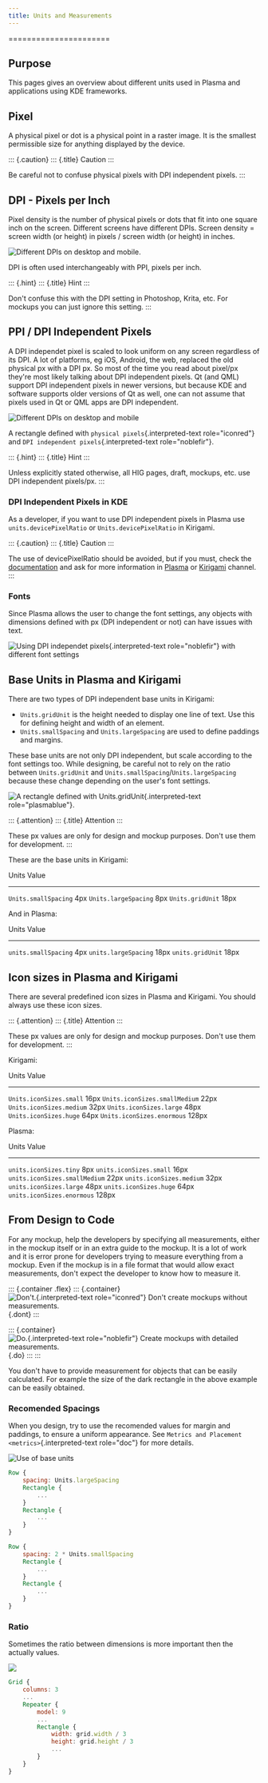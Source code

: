 ```yaml
---
title: Units and Measurements
---
```

======================

Purpose
-------

This pages gives an overview about different units used in Plasma and
applications using KDE frameworks.

Pixel
-----

A physical pixel or dot is a physical point in a raster image. It is the
smallest permissible size for anything displayed by the device.

::: {.caution}
::: {.title}
Caution
:::

Be careful not to confuse physical pixels with DPI independent pixels.
:::

DPI - Pixels per Inch
---------------------

Pixel density is the number of physical pixels or dots that fit into one
square inch on the screen. Different screens have different DPIs. Screen
density = screen width (or height) in pixels / screen width (or height)
in inches.

![Different DPIs on desktop and mobile.](/hig/Pixel.qml.png)

DPI is often used interchangeably with PPI, pixels per inch.

::: {.hint}
::: {.title}
Hint
:::

Don\'t confuse this with the DPI setting in Photoshop, Krita, etc. For
mockups you can just ignore this setting.
:::

PPI / DPI Independent Pixels
----------------------------

A DPI independet pixel is scaled to look uniform on any screen
regardless of its DPI. A lot of platforms, eg iOS, Android, the web,
replaced the old physical px with a DPI px. So most of the time you read
about pixel/px they\'re most likely talking about DPI independent
pixels. Qt (and QML) support DPI independent pixels in newer versions,
but because KDE and software supports older versions of Qt as well, one
can not assume that pixels used in Qt or QML apps are DPI independent.

![Different DPIs on desktop and mobile](/hig/DPI.qml.png)

A rectangle defined with `physical pixels`{.interpreted-text
role="iconred"} and `DPI independent pixels`{.interpreted-text
role="noblefir"}.

::: {.hint}
::: {.title}
Hint
:::

Unless explicitly stated otherwise, all HIG pages, draft, mockups, etc.
use DPI independent pixels/px.
:::

### DPI Independent Pixels in KDE

As a developer, if you want to use DPI independent pixels in Plasma use
`units.devicePixelRatio` or `Units.devicePixelRatio` in Kirigami.

::: {.caution}
::: {.title}
Caution
:::

The use of devicePixelRatio should be avoided, but if you must, check
the [documentation](http://doc.qt.io/qt-5/highdpi.html) and ask for more
information in [Plasma](https://telegram.me/vdgmainroom) or
[Kirigami](https://telegram.me/joinchat/BbOuVj6l7b5aZ_WbupyFFw) channel.
:::

### Fonts

Since Plasma allows the user to change the font settings, any objects
with dimensions defined with px (DPI independent or not) can have issues
with text.

![Using `DPI independet pixels`{.interpreted-text role="noblefir"} with
different font settings](/hig/Font.qml.png)

Base Units in Plasma and Kirigami
---------------------------------

There are two types of DPI independent base units in Kirigami:

-   `Units.gridUnit` is the height needed to display one line of text.
    Use this for defining height and width of an element.
-   `Units.smallSpacing` and `Units.largeSpacing` are used to define
    paddings and margins.

These base units are not only DPI independent, but scale according to
the font settings too. While designing, be careful not to rely on the
ratio between `Units.gridUnit` and
`Units.smallSpacing`/`Units.largeSpacing` because these change depending
on the user\'s font settings.

![A rectangle defined with `Units.gridUnit`{.interpreted-text
role="plasmablue"}.](/hig/Units.qml.png)

::: {.attention}
::: {.title}
Attention
:::

These px values are only for design and mockup purposes. Don\'t use them
for development.
:::

These are the base units in Kirigami:

  Units                  Value
  ---------------------- -------
  `Units.smallSpacing`   4px
  `Units.largeSpacing`   8px
  `Units.gridUnit`       18px

And in Plasma:

  Units                  Value
  ---------------------- -------
  `units.smallSpacing`   4px
  `units.largeSpacing`   18px
  `units.gridUnit`       18px

Icon sizes in Plasma and Kirigami
---------------------------------

There are several predefined icon sizes in Plasma and Kirigami. You
should always use these icon sizes.

::: {.attention}
::: {.title}
Attention
:::

These px values are only for design and mockup purposes. Don\'t use them
for development.
:::

Kirigami:

  Units                           Value
  ------------------------------- -------
  `Units.iconSizes.small`         16px
  `Units.iconSizes.smallMedium`   22px
  `Units.iconSizes.medium`        32px
  `Units.iconSizes.large`         48px
  `Units.iconSizes.huge`          64px
  `Units.iconSizes.enormous`      128px

Plasma:

  Units                           Value
  ------------------------------- -------
  `units.iconSizes.tiny`          8px
  `units.iconSizes.small`         16px
  `units.iconSizes.smallMedium`   22px
  `units.iconSizes.medium`        32px
  `units.iconSizes.large`         48px
  `units.iconSizes.huge`          64px
  `units.iconSizes.enormous`      128px

From Design to Code
-------------------

For any mockup, help the developers by specifying all measurements,
either in the mockup itself or in an extra guide to the mockup. It is a
lot of work and it is error prone for developers trying to measure
everything from a mockup. Even if the mockup is in a file format that
would allow exact measurements, don\'t expect the developer to know how
to measure it.

::: {.container .flex}
::: {.container}
![`Don't.`{.interpreted-text role="iconred"} Don\'t create mockups
without measurements.](/hig/Design.qml.png){.dont}
:::

::: {.container}
![`Do.`{.interpreted-text role="noblefir"} Create mockups with detailed
measurements.](/hig/Design_Good.qml.png){.do}
:::
:::

You don\'t have to provide measurement for objects that can be easily
calculated. For example the size of the dark rectangle in the above
example can be easily obtained.

### Recomended Spacings

When you design, try to use the recomended values for margin and
paddings, to ensure a uniform appearance. See
`Metrics and Placement <metrics>`{.interpreted-text role="doc"} for more
details.

![Use of base units](/hig/Margin.qml.png)

``` {.qml .numberLines}
Row {
    spacing: Units.largeSpacing
    Rectangle {
        ...
    }
    Rectangle {
        ...
    }
}
```

``` {.qml .numberLines}
Row {
    spacing: 2 * Units.smallSpacing
    Rectangle {
        ...
    }
    Rectangle {
        ...
    }
}
```

### Ratio

Sometimes the ratio between dimensions is more important then the
actually values.

![](/hig/Ratio.qml.png)

``` {.qml .numberLines}
Grid {
    columns: 3
    ...
    Repeater {
        model: 9
        ...
        Rectangle {
            width: grid.width / 3
            height: grid.height / 3
            ...
        }
    }
}
```
